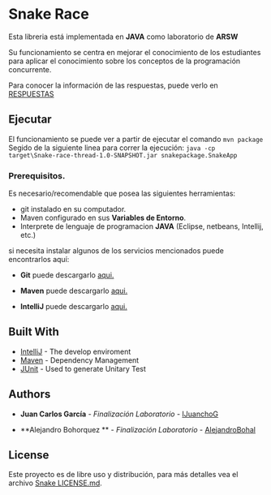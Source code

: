 # Snake Race

Esta libreria está implementada en **JAVA** como laboratorio de **ARSW**

Su funcionamiento se centra en mejorar el conocimiento de los estudiantes para aplicar el conocimiento sobre los conceptos de la programación concurrente.


Para conocer la información de las respuestas, puede verlo en [RESPUESTAS](https://github.com/AlejandroBohal/LAB1-SNAKERACE/blob/master/SNAKE_RACE/RESPUESTAS.txt)

## Ejecutar

El funcionamiento se puede ver a partir de ejecutar el comando
```mvn package```
Segido de la siguiente linea para correr la ejecución:
``` java -cp target\Snake-race-thread-1.0-SNAPSHOT.jar snakepackage.SnakeApp ```
 
### Prerequisitos.

Es necesario/recomendable que posea las siguientes herramientas:

- git instalado en su computador.
- Maven configurado en sus **Variables de Entorno**.
- Interprete de lenguaje de programacion **JAVA** (Eclipse, netbeans, Intellij, etc.)

si necesita instalar algunos de los servicios mencionados puede encontrarlos aquí:

- **Git** puede descargarlo [aqui.](https://git-scm.com/downloads)

- **Maven** puede descargarlo [aqui.](https://maven.apache.org/download.cgi)

- **IntelliJ** puede descargarlo [aqui.](https://www.jetbrains.com/es-es/idea/download/)



## Built With

* [IntelliJ](https://www.jetbrains.com/es-es/idea/) - The develop enviroment
* [Maven](https://maven.apache.org/) - Dependency Management
* [JUnit](https://junit.org/junit5/) - Used to generate Unitary Test


## Authors

* **Juan Carlos García** - *Finalización Laboratorio* - [IJuanchoG](https://github.com/IJuanchoG)

* **Alejandro Bohorquez ** - *Finalización Laboratorio* - [AlejandroBohal](https://github.com/AlejandroBohal)

## License

Este proyecto es de libre uso y distribución, para más detalles vea el archivo [Snake LICENSE.md](https://github.com/AlejandroBohal/LAB1-SNAKERACE/blob/master/SNAKE_RACE/LICENSE.md).
